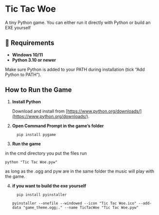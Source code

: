 # Tic Tac Woe
A tiny Python game. You can either run it directly with Python or build an EXE yourself


## 🧩 Requirements

- **Windows 10/11**
- **Python 3.10 or newer**

Make sure Python is added to your PATH during installation (tick “Add Python to PATH”).


## How to Run the Game

1. **Install Python**

   Download and install from [https://www.python.org/downloads/](https://www.python.org/downloads/).

2. **Open Command Prompt in the game’s folder**

         pip install pygame

3. **Run the game**

in the cmd directory you put the files run


    python "Tic Tac Woe.pyw"

as long as the .ogg and pyw are in the same folder the music will play with the game. 

4. **if you want to build the exe yourself**

         pip install pyinstaller
   
       pyinstaller --onefile --windowed --icon "Tic Tac Woe.ico" --add-data "game_theme.ogg;." --name TicTacWoe "Tic Tac Woe.pyw"

